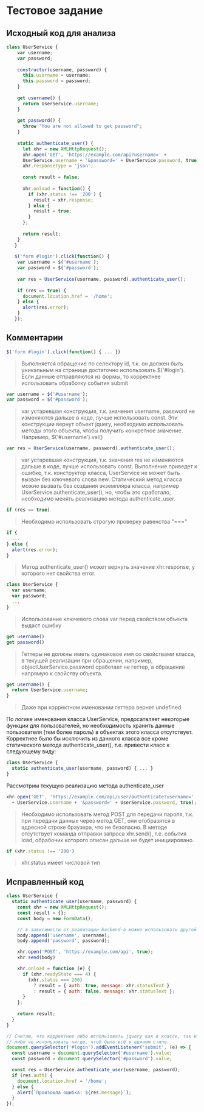 # Тестовое задание

## Исходный код для анализа
```javascript
class UserService {
    var username; 
    var password; 
  
    constructor(username, password) {
      this.username = username;
      this.password = password;
    }
  
    get username() { 
      return UserService.username; 
    }  
  
    get password() { 
      throw "You are not allowed to get password";
    }
  
    static authenticate_user() {
      let xhr = new XMLHttpRequest();
      xhr.open('GET', 'https://example.com/api?username=' + 
      UserService.username + '&password=' + UserService.password, true);
      xhr.responseType = 'json';
  
      const result = false;
      
      xhr.onload = function() {
        if (xhr.status !== '200') {
          result = xhr.response;
        } else {
          result = true;
        }
      };
  
      return result;
    }
   }
  
   $('form #login').click(function() {
    var username = $('#username'); 
    var password = $('#password');
  
    var res = UserService(username, password).authenticate_user();
  
    if (res == true) {
      document.location.href = '/home';
    } else {
      alert(res.error);
    }
   });
```

## Комментарии

```javascript
$('form #login').click(function() { ... })
```
> Выполняется обращение по селектору id, т.к. он должен быть уникальным на странице достаточно использовать $('#login').
> Если данные отправляются из формы, то корректнее использовать обработку события submit

```javascript
var username = $('#username'); 
var password = $('#password');
```
> var устаревшая конструкция, т.к. значения username, password не изменяются дальше в коде, лучше использовать const.
> Эти конструкции вернут объект jquery, необходимо использовать методы этого объекта, чтобы получить конкретное значение. Например, $('#username').val()

```javascript
var res = UserService(username, password).authenticate_user();
```
> var устаревшая конструкция, т.к. значения res не изменяются дальше в коде, лучше использовать const.
> Выполнение приведет к ошибке, т.к. конструктор класса, UserService не может быть вызван без ключевого слова new. Статический метод класса можно вызвать без создания экземпляра класса, например UserService.authenticate_user(), но, чтобы это сработало, необходимо менять реализацию метода authenticate_user.

```javascript
if (res == true)
```
> Необходимо использовать строгую проверку равенства "==="

```javascript
if {
  ...
} else { 
  alert(res.error); 
}
```
> Метод authenticate_user() может вернуть значение xhr.response, у которого нет свойства error.

```javascript
class UserService { 
  var username; 
  var password;
  ...
}
```
> Использование ключевого слова var перед свойством объекта выдаст ошибку

```javascript
get username() 
get password()
```
> Геттеры не должны иметь одинаковое имя со свойствами класса, в текущей реализации при обращении, например, objectUserService.password сработает не геттер, а обращение напрямую к свойству объекта.

```javascript
get username() { 
  return UserService.username; 
} 
```
> Даже при корректном именовании геттера вернет undefined

По логике именования класса UserService, предосатвляет некоторые функции для пользователей, но необходимость хранить данные пользователя (тем более пароль) в объектах этого класса отсутствует. 
Корректнее было бы исключить из данного класса все кроме статического метода authenticate_user(), т.е. привести класс к следующему виду:
```javascript
class UserService {
  static authenticate_user(username, password) { ... }
}
```
Рассмотрим текущую реализацию метода authenticate_user
```javascript
xhr.open('GET', 'https://example.com/api/user/authenticate?username=' 
  + UserService.username + '&password=' + UserService.password, true);
```
> Необходимо использовать метод POST для передачи пароля, т.к. при передачи данных через метод GET, они отобразятся в адресной строке браузера, что не безопасно.
> В методе отсутствует команда отправки запроса xhr.send(), т.е. события load, обрабочик которого описан дальше не будет инициировано.

```javascript
if (xhr.status !== '200')
```
> xhr.status имеет числовой тип

## Исправленный код
```javascript
class UserService {
  static authenticate_user(username, password) {
    const xhr = new XMLHttpRequest();
    const result = {};
    const body = new FormData();

    // в зависимости от реализации backend-а можно использовать другой способ формирования body, например JSON
    body.append('username', username);
    body.append('password', password);

    xhr.open('POST', 'https://example.com/api', true);
    xhr.send(body)

    xhr.onload = function (e) {
      if (xhr.readyState === 4) {
        (xhr.status === 200)
          ? result = { auth: true, message: xhr.statusText }
          : result = { auth: false, message: xhr.statusText };
      }
    };
      
    return result;
  }
}

// Считаю, что корректнее либо использовать jquery как в классе, так и в основном коде,
// либо не использовать нигде, чтоб было всё в едином стиле. 
document.querySelector('#login').addEventListener('submit', (e) => {
  const username = document.querySelector('#username').value;
  const password = document.querySelector('#password').value;

  const res = UserService.authenticate_user(username, password);
  if (res.auth) {
    document.location.href = '/home';
  } else {
    alert(`Произошла ошибка: ${res.message}`);
  }
});
```